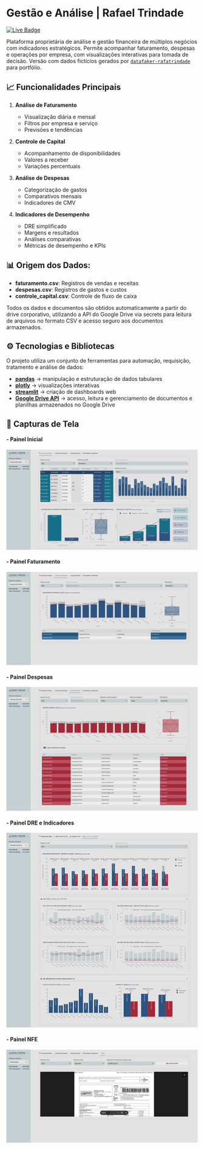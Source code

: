 # Gestão e Análise | Rafael Trindade
[![Live Badge](https://img.shields.io/badge/-Live-2B5482?style=flat-square&logo=streamlit&logoColor=fff)](https://bi-rafatrindade.streamlit.app/)

Plataforma proprietária de análise e gestão financeira de múltiplos negócios com indicadores estratégicos. Permite acompanhar faturamento, despesas e operações por empresa, com visualizações interativas para tomada de decisão. Versão com dados fictícios gerados por [`datafaker-rafatrindade`](https://github.com/rafa-trindade/datafaker-rafatrindade) para portfólio.

## 📈 Funcionalidades Principais

1. **Análise de Faturamento**
   - Visualização diária e mensal
   - Filtros por empresa e serviço
   - Previsões e tendências

2. **Controle de Capital**
   - Acompanhamento de disponibilidades
   - Valores a receber
   - Variações percentuais

3. **Análise de Despesas**
   - Categorização de gastos
   - Comparativos mensais
   - Indicadores de CMV

4. **Indicadores de Desempenho**
   - DRE simplificado
   - Margens e resultados
   - Análises comparativas
   - Métricas de desempenho e KPIs

## 📊 Origem dos Dados:

- **faturamento.csv**: Registros de vendas e receitas
- **despesas.csv**: Registros de gastos e custos
- **controle_capital.csv**: Controle de fluxo de caixa

Todos os dados e documentos são obtidos automaticamente a partir do drive corporativo, utilizando a API do Google Drive via secrets para leitura de arquivos no formato CSV e acesso seguro aos documentos armazenados.

## ⚙️ Tecnologias e Bibliotecas

O projeto utiliza um conjunto de ferramentas para automação, requisição, tratamento e análise de dados:

- [**pandas**](https://pypi.org/project/pandas/) → manipulação e estruturação de dados tabulares  
- [**plotly**](https://pypi.org/project/plotly/) → visualizações interativas  
- [**streamlit**](https://pypi.org/project/streamlit/) → criação de dashboards web  
- [**Google Drive API**](https://developers.google.com/drive) → acesso, leitura e gerenciamento de documentos e planilhas armazenados no Google Drive  

## 📸 Capturas de Tela

#### - Painel Inicial
![Painel Inicial](docs/bi-rafatrindade-dashboard.png)

#### - Painel Faturamento
![Painel Faturamento](docs/bi-rafatrindade-faturamento.png)

#### - Painel Despesas
![Painel Despesas](docs/bi-rafatrindade-despesa.png)

#### - Painel DRE e Indicadores
![Painel DRE e Indicadores](docs/bi-rafatrindade-dre-indicadores.png)

#### - Painel NFE
![Painel NFE](docs/bi-rafatrindade-nfe.png)
